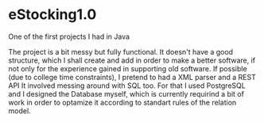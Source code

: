 # eStocking1.0
One of the first projects I had in Java

The project is a bit messy but fully functional. It doesn't have a good structure, which I shall create and add in order to make a better software, if not only for the experience gained in supporting old software. If possible (due to college time constraints), I pretend to had a XML parser and a REST API
It involved messing around with SQL too. For that I used PostgreSQL and I designed the Database myself, which is currently requirind a bit of work in order to optamize it according to standart rules of the relation model. 

